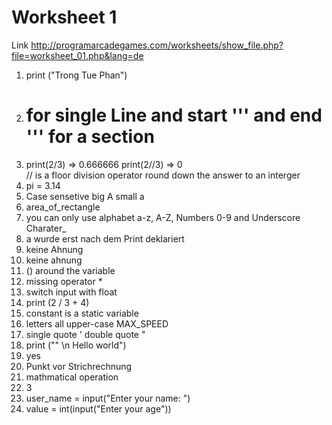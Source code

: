 # Worksheet 1 

Link http://programarcadegames.com/worksheets/show_file.php?file=worksheet_01.php&lang=de  <br>

1. print ("Trong Tue Phan") <br>
2. # for single Line and start ''' and end ''' for a section <br>
3. print(2/3) => 0.666666 print(2//3) => 0  <br>
  // is a floor division operator round down the answer to an interger <br>
4. pi = 3.14 <br>
5. Case sensetive big A small a <br>
6. area_of_rectangle <br>
7. you can only use alphabet a-z, A-Z, Numbers 0-9 and Underscore Charater_ <br>
8. a wurde erst nach dem Print deklariert <br>
9. keine Ahnung <br>
10. keine ahnung <br>
11. () around the variable  <br>
12. missing operator *  <br>
13. switch input with float  <br>
14. print (2 / 3 + 4)  <br>
15. constant is a static variable  <br>
16. letters all upper-case MAX_SPEED  <br>
17. single quote ' double quote "  <br>
18. print ("\" \n Hello world") <br>
19. yes <br>
20. Punkt vor Strichrechnung <br>
21. mathmatical operation <br>
22. 3 <br>
23. user_name = input("Enter your name: ") <br>
24. value = int(input("Enter your age")) <br>
